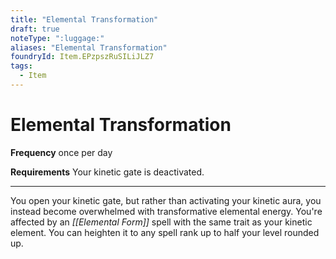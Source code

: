 ```yaml
---
title: "Elemental Transformation"
draft: true
noteType: ":luggage:"
aliases: "Elemental Transformation"
foundryId: Item.EPzpszRuSILiJLZ7
tags:
  - Item
---
```


# Elemental Transformation

**Frequency** once per day

**Requirements** Your kinetic gate is deactivated.

* * *

You open your kinetic gate, but rather than activating your kinetic aura, you instead become overwhelmed with transformative elemental energy. You're affected by an _[[Elemental Form]]_ spell with the same trait as your kinetic element. You can heighten it to any spell rank up to half your level rounded up.
